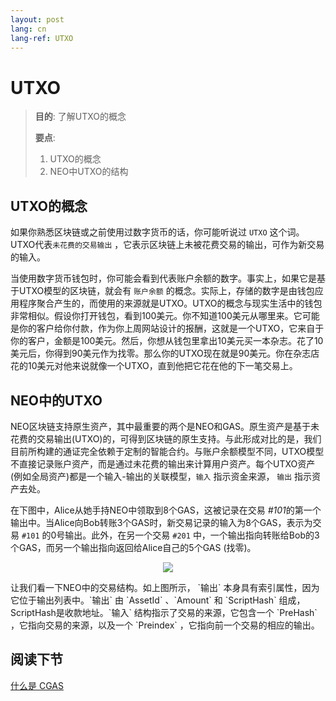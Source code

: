 ```yaml
---
layout: post
lang: cn
lang-ref: UTXO
---
```


# UTXO

>
> **目的**:  了解UTXO的概念
>
> **要点**:
>
> 1. UTXO的概念
> 2. NEO中UTXO的结构
>
>

## UTXO的概念

如果你熟悉区块链或之前使用过数字货币的话，你可能听说过 `UTXO` 这个词。UTXO代表`未花费的交易输出` ，它表示区块链上未被花费交易的输出，可作为新交易的输入。

当使用数字货币钱包时，你可能会看到代表账户余额的数字。事实上，如果它是基于UTXO模型的区块链，就会有 `账户余额` 的概念。实际上，存储的数字是由钱包应用程序聚合产生的，而使用的来源就是UTXO。UTXO的概念与现实生活中的钱包非常相似。假设你打开钱包，看到100美元。你不知道100美元从哪里来。它可能是你的客户给你付款，作为你上周网站设计的报酬，这就是一个UTXO，它来自于你的客户，金额是100美元。然后，你想从钱包里拿出10美元买一本杂志。花了10美元后，你得到90美元作为找零。那么你的UTXO现在就是90美元。你在杂志店花的10美元对他来说就像一个UTXO，直到他把它花在他的下一笔交易上。


## NEO中的UTXO

NEO区块链支持原生资产，其中最重要的两个是NEO和GAS。原生资产是基于未花费的交易输出(UTXO)的，可得到区块链的原生支持。与此形成对比的是，我们目前所构建的通证完全依赖于定制的智能合约。与账户余额模型不同，UTXO模型不直接记录账户资产，而是通过未花费的输出来计算用户资产。每个UTXO资产(例如全局资产)都是一个输入-输出的关联模型，`输入` 指示资金来源， `输出` 指示资产去处。

在下图中，Alice从她手持NEO中领取到8个GAS，这被记录在交易 *#101*的第一个输出中。当Alice向Bob转账3个GAS时，新交易记录的输入为8个GAS，表示为交易 `#101` 的0号输出。此外，在另一个交易 `#201` 中，一个输出指向转账给Bob的3个GAS，而另一个输出指向返回给Alice自己的5个GAS (找零)。

<p align="center">
    <img src="https://docs.neo.org/developerguide/en/images/blockchain/utxo_en.jpg"/>
</p>
让我们看一下NEO中的交易结构。如上图所示， `输出` 本身具有索引属性，因为它位于输出列表中。`输出` 由 `AssetId` 、`Amount` 和 `ScriptHash` 组成，ScriptHash是收款地址。`输入` 结构指示了交易的来源，它包含一个 `PreHash` ，它指向交易的来源，以及一个 `Preindex` ，它指向前一个交易的相应的输出。

## 阅读下节

[什么是 CGAS](cgas/1_what_is_cgas.md)

